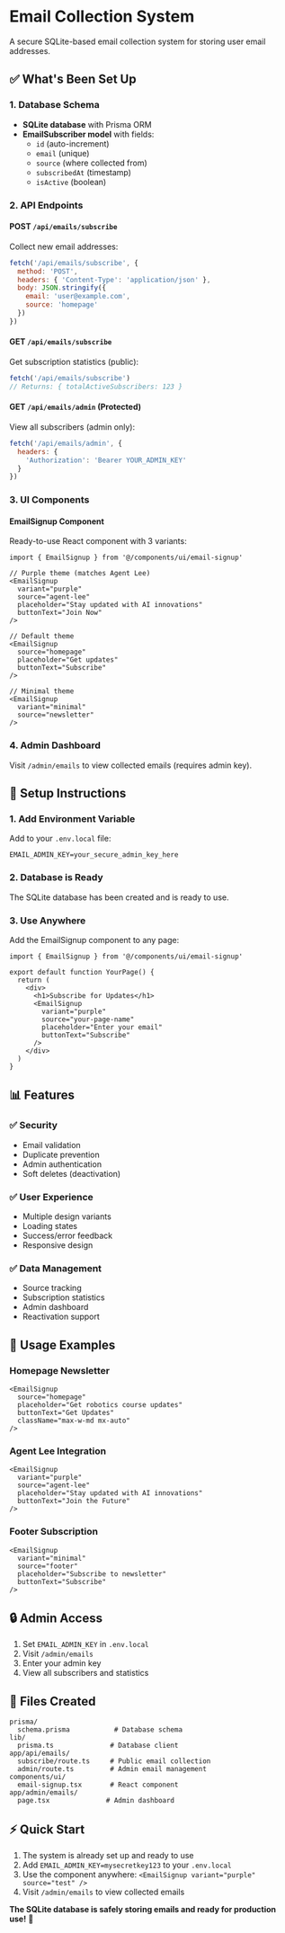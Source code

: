 # Email Collection System

A secure SQLite-based email collection system for storing user email addresses.

## ✅ What's Been Set Up

### 1. Database Schema
- **SQLite database** with Prisma ORM
- **EmailSubscriber model** with fields:
  - `id` (auto-increment)
  - `email` (unique)
  - `source` (where collected from)
  - `subscribedAt` (timestamp)
  - `isActive` (boolean)

### 2. API Endpoints

#### **POST `/api/emails/subscribe`**
Collect new email addresses:
```javascript
fetch('/api/emails/subscribe', {
  method: 'POST',
  headers: { 'Content-Type': 'application/json' },
  body: JSON.stringify({
    email: 'user@example.com',
    source: 'homepage'
  })
})
```

#### **GET `/api/emails/subscribe`**
Get subscription statistics (public):
```javascript
fetch('/api/emails/subscribe')
// Returns: { totalActiveSubscribers: 123 }
```

#### **GET `/api/emails/admin`** (Protected)
View all subscribers (admin only):
```javascript
fetch('/api/emails/admin', {
  headers: {
    'Authorization': 'Bearer YOUR_ADMIN_KEY'
  }
})
```

### 3. UI Components

#### **EmailSignup Component**
Ready-to-use React component with 3 variants:
```tsx
import { EmailSignup } from '@/components/ui/email-signup'

// Purple theme (matches Agent Lee)
<EmailSignup
  variant="purple"
  source="agent-lee"
  placeholder="Stay updated with AI innovations"
  buttonText="Join Now"
/>

// Default theme
<EmailSignup
  source="homepage"
  placeholder="Get updates"
  buttonText="Subscribe"
/>

// Minimal theme
<EmailSignup
  variant="minimal"
  source="newsletter"
/>
```

### 4. Admin Dashboard
Visit `/admin/emails` to view collected emails (requires admin key).

## 🔧 Setup Instructions

### 1. Add Environment Variable
Add to your `.env.local` file:
```
EMAIL_ADMIN_KEY=your_secure_admin_key_here
```

### 2. Database is Ready
The SQLite database has been created and is ready to use.

### 3. Use Anywhere
Add the EmailSignup component to any page:
```tsx
import { EmailSignup } from '@/components/ui/email-signup'

export default function YourPage() {
  return (
    <div>
      <h1>Subscribe for Updates</h1>
      <EmailSignup
        variant="purple"
        source="your-page-name"
        placeholder="Enter your email"
        buttonText="Subscribe"
      />
    </div>
  )
}
```

## 📊 Features

### ✅ Security
- Email validation
- Duplicate prevention
- Admin authentication
- Soft deletes (deactivation)

### ✅ User Experience
- Multiple design variants
- Loading states
- Success/error feedback
- Responsive design

### ✅ Data Management
- Source tracking
- Subscription statistics
- Admin dashboard
- Reactivation support

## 🎯 Usage Examples

### Homepage Newsletter
```tsx
<EmailSignup
  source="homepage"
  placeholder="Get robotics course updates"
  buttonText="Get Updates"
  className="max-w-md mx-auto"
/>
```

### Agent Lee Integration
```tsx
<EmailSignup
  variant="purple"
  source="agent-lee"
  placeholder="Stay updated with AI innovations"
  buttonText="Join the Future"
/>
```

### Footer Subscription
```tsx
<EmailSignup
  variant="minimal"
  source="footer"
  placeholder="Subscribe to newsletter"
  buttonText="Subscribe"
/>
```

## 🔒 Admin Access

1. Set `EMAIL_ADMIN_KEY` in `.env.local`
2. Visit `/admin/emails`
3. Enter your admin key
4. View all subscribers and statistics

## 📁 Files Created

```
prisma/
  schema.prisma           # Database schema
lib/
  prisma.ts              # Database client
app/api/emails/
  subscribe/route.ts     # Public email collection
  admin/route.ts         # Admin email management
components/ui/
  email-signup.tsx       # React component
app/admin/emails/
  page.tsx              # Admin dashboard
```

## ⚡ Quick Start

1. The system is already set up and ready to use
2. Add `EMAIL_ADMIN_KEY=mysecretkey123` to your `.env.local`
3. Use the component anywhere: `<EmailSignup variant="purple" source="test" />`
4. Visit `/admin/emails` to view collected emails

**The SQLite database is safely storing emails and ready for production use!** 🚀